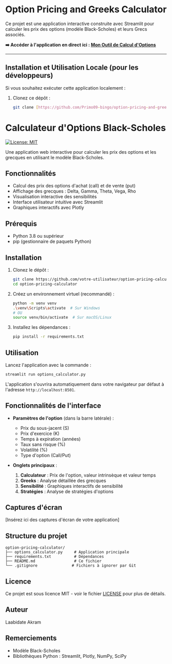 # Option Pricing and Greeks Calculator

Ce projet est une application interactive construite avec Streamlit pour calculer les prix des options (modèle Black-Scholes) et leurs Grecs associés.

**➡️ Accéder à l'application en direct ici : [Mon Outil de Calcul d'Options](https://option-pricing-and-greeks-calculator-ffwsqnmhpy93pyrmbjbgeo.streamlit.app/)**

---

## Installation et Utilisation Locale (pour les développeurs)
Si vous souhaitez exécuter cette application localement :

1. Clonez ce dépôt :
   ```bash
   git clone [https://github.com/Primo09-bingo/option-pricing-and-greeks-calculator.git](https://github.com/Primo09-bingo/option-pricing-and-greeks-calculator.git)
# Calculateur d'Options Black-Scholes

[![License: MIT](https://img.shields.io/badge/License-MIT-yellow.svg)](https://opensource.org/licenses/MIT)

Une application web interactive pour calculer les prix des options et les grecques en utilisant le modèle Black-Scholes.

## Fonctionnalités

- Calcul des prix des options d'achat (call) et de vente (put)
- Affichage des grecques : Delta, Gamma, Theta, Vega, Rho
- Visualisation interactive des sensibilités
- Interface utilisateur intuitive avec Streamlit
- Graphiques interactifs avec Plotly

## Prérequis

- Python 3.8 ou supérieur
- pip (gestionnaire de paquets Python)

## Installation

1. Clonez le dépôt :
   ```bash
   git clone https://github.com/votre-utilisateur/option-pricing-calculator.git
   cd option-pricing-calculator
   ```

2. Créez un environnement virtuel (recommandé) :
   ```bash
   python -m venv venv
   .\venv\Scripts\activate  # Sur Windows
   # OU
   source venv/bin/activate  # Sur macOS/Linux
   ```

3. Installez les dépendances :
   ```bash
   pip install -r requirements.txt
   ```

## Utilisation

Lancez l'application avec la commande :
```bash
streamlit run options_calculator.py
```

L'application s'ouvrira automatiquement dans votre navigateur par défaut à l'adresse `http://localhost:8501`.

## Fonctionnalités de l'interface

- **Paramètres de l'option** (dans la barre latérale) :
  - Prix du sous-jacent (S)
  - Prix d'exercice (K)
  - Temps à expiration (années)
  - Taux sans risque (%)
  - Volatilité (%)
  - Type d'option (Call/Put)

- **Onglets principaux** :
  1. **Calculateur** : Prix de l'option, valeur intrinsèque et valeur temps
  2. **Greeks** : Analyse détaillée des grecques
  3. **Sensibilité** : Graphiques interactifs de sensibilité
  4. **Stratégies** : Analyse de stratégies d'options

## Captures d'écran

[Insérez ici des captures d'écran de votre application]

## Structure du projet

```
option-pricing-calculator/
├── options_calculator.py     # Application principale
├── requirements.txt          # Dépendances
├── README.md                 # Ce fichier
└── .gitignore               # Fichiers à ignorer par Git
```

## Licence

Ce projet est sous licence MIT - voir le fichier [LICENSE](LICENSE) pour plus de détails.

## Auteur

Laabidate Akram 

## Remerciements

- Modèle Black-Scholes
- Bibliothèques Python : Streamlit, Plotly, NumPy, SciPy

